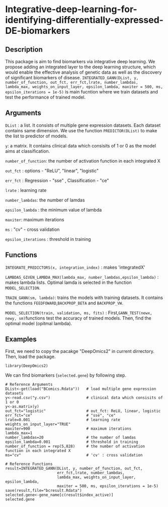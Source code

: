 # Integrative-deep-learning-for-identifying-differentially-expressed-DE-biomarkers
## Description
This package is aim to find biomarkers via integrative deep learning. We propose adding an integrated layer to the deep learning structure, which would enable the effective analysis of genetic data as well as the discovery of significant biomarkers of disease. `INTEGRATED_GANN(DList, y, number_of_function, out_fct,
                       err_fct,lrate, number_lambdas,
                       lambda_max, weights_on_input_layer, epsilon_lambda,
                       maxiter = 500, ms, epsilon_iterations = 1e-5)` is main fucntion where we train datasets and test the performance of trained model.

## Arguments

`DList` : a list. It consists of multiple gene expression datasets. Each dataset contains same dimension. We use the function `PREDICTOR(DList)` to make the list to predictor of models. 

`y`: a matrix. It contains clinical data which consisits of 1 or 0 as the model aims at classification.

`number_of_function`:	the number of activation function in each integrated X 

`out_fct`	: options - "ReLU", "linear", "logistic"

`err_fct` :	Regression - "sse" , Classification - "ce"

`lrate` : learning rate	

`number_lambdas`:	the number of lamdas

`epsilon_lambda` :	the minimum value of lambda

`maxiter`:	maximum iterations

`ms` :	"cv" - cross validation

`epsilon_iterations` : threshold in training

## Functions

`INTEGRATE_PREDICTORS(x, integration_index)` : makes 'integratedX'

`LAMBDAS_GIVEN_LAMBDA_MAX(lambda_max, number_lambdas,epsilon_lambda)` : makes lambda lists. Optimal lamda is selected in the function `MODEL_SELECTION`.

`TRAIN_GANN(sm, lambda)`: trains the models with training datasets. It contains the functions `FEEDFOWARD`,`BACKPROP_BETA` and `BACKPROP_VW`.

`MODEL_SELECTION(train, validation, ms, fits)` : First,`GANN_TEST(newx, newy, sm)`functions test the accuracy of trained models. Then, find the optimal model (opitmal lambda).


## Examples 

First, we need to copy the pacakge "DeepOmics2" in current dirrectory. 
Then, load the package. 
```{r}
library(DeepOmics2)
```


We can find biomarkers (`selected.gene`) by following step.

```{r}
# Reference Arguments 
DList<-get(load("BComics.Rdata"))   # load multiple gene expression datasets
y<-read.csv("y.csv")                # clinical data which consisits of 1 or 0
y<-as.matrix(y)            
out_fct="logistic"                  # out_fct: ReLU, linear, logistic
err_fct="ce"                        # "sse", "ce"
lrate=0.001                         # learning rate
weights_on_input_layer="TRUE" 
maxiter=900                         # maximum iterations
lambda_max=1
number_lambdas=20                   # the number of lamdas
epsilon_lambda=0.001                # threshold in training
number_of_function = rep(5,828)     # the number of activation function in each integrated X 
ms="cv"                             # 'cv' : cross validation

# Reference Functions
result=INTEGRATED_GANN(DList, y, number_of_function, out_fct,
                       err_fct,lrate, number_lambdas,
                       lambda_max, weights_on_input_layer, epsilon_lambda,
                       maxiter = 500, ms, epsilon_iterations = 1e-5)
save(result,file="bcresult.Rdata")
selected.gene<-gene_name[c(result$index_active)]
selected.gene
```
